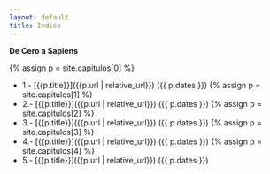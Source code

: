 ```yaml
---
layout: default
title: Indice
---
```


**De Cero a Sapiens**

{% assign p = site.capitulos[0] %}
*  1.- [{{p.title}}]({{p.url | relative_url}}) ({{ p.dates }})
{% assign p = site.capitulos[1] %}
*  2.- [{{p.title}}]({{p.url | relative_url}}) ({{ p.dates }})
{% assign p = site.capitulos[2] %}
*  3.- [{{p.title}}]({{p.url | relative_url}}) ({{ p.dates }})
{% assign p = site.capitulos[3] %}
*  4.- [{{p.title}}]({{p.url | relative_url}}) ({{ p.dates }})
{% assign p = site.capitulos[4] %}
*  5.- [{{p.title}}]({{p.url | relative_url}}) ({{ p.dates }})


